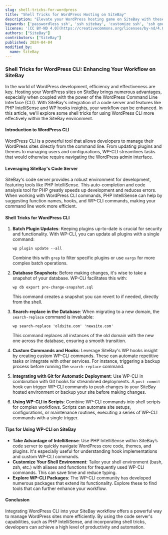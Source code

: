 ```yaml
---
slug: shell-tricks-for-wordpress
title: "Shell Tricks for WordPress Hosting on SiteBay"
description: "Elevate your WordPress hosting game on SiteBay with these essential SSH tricks. Secure and simplify your server management today."
keywords: ['passwordless ssh', 'ssh sitebay', 'customize ssh', 'ssh google authenticator', 'ssh logs']
license: '[CC BY-ND 4.0](https://creativecommons.org/licenses/by-nd/4.0)'
authors: ["SiteBay"]
contributors: ["SiteBay"]
published: 2024-04-04
modified_by:
  name: SiteBay
---
```


### Shell Tricks for WordPress CLI: Enhancing Your Workflow on SiteBay

In the world of WordPress development, efficiency and effectiveness are key. Hosting your WordPress sites on SiteBay brings numerous advantages, especially when coupled with the power of the WordPress Command Line Interface (CLI). With SiteBay's integration of a code server and features like PHP IntelliSense and WP hooks insights, your workflow can be enhanced. In this article, we'll explore some shell tricks for using WordPress CLI more effectively within the SiteBay environment.

#### Introduction to WordPress CLI

WordPress CLI is a powerful tool that allows developers to manage their WordPress sites directly from the command line. From updating plugins and themes to managing users and configurations, WP-CLI streamlines tasks that would otherwise require navigating the WordPress admin interface.

#### Leveraging SiteBay's Code Server

SiteBay's code server provides a robust environment for development, featuring tools like PHP IntelliSense. This auto-completion and code analysis tool for PHP greatly speeds up development and reduces errors. When working with WordPress CLI commands, PHP IntelliSense can help by suggesting function names, hooks, and WP-CLI commands, making your command line work more efficient.

#### Shell Tricks for WordPress CLI

1. **Batch Plugin Updates**: Keeping plugins up-to-date is crucial for security and functionality. With WP-CLI, you can update all plugins with a single command:

   ```shell
   wp plugin update --all
   ```

   Combine this with `grep` to filter specific plugins or use `xargs` for more complex batch operations.

2. **Database Snapshots**: Before making changes, it's wise to take a snapshot of your database. WP-CLI facilitates this with:

   ```shell
   wp db export pre-change-snapshot.sql
   ```

   This command creates a snapshot you can revert to if needed, directly from the shell.

3. **Search-replace in the Database**: When migrating to a new domain, the `search-replace` command is invaluable:

   ```shell
   wp search-replace 'oldsite.com' 'newsite.com'
   ```

   This command replaces all instances of the old domain with the new one across the database, ensuring a smooth transition.

4. **Custom Commands and Hooks**: Leverage SiteBay's WP hooks insight by creating custom WP-CLI commands. These can automate repetitive tasks or integrate with other services. For instance, triggering a backup process before running the `search-replace` command.

5. **Integrating with Git for Automatic Deployment**: Use WP-CLI in combination with Git hooks for streamlined deployments. A `post-commit` hook can trigger WP-CLI commands to push changes to your SiteBay hosted environment or backup your site before making changes.

6. **Using WP-CLI in Scripts**: Combine WP-CLI commands into shell scripts for complex workflows. Scripts can automate site setups, configurations, or maintenance routines, executing a series of WP-CLI commands with a single trigger.

#### Tips for Using WP-CLI on SiteBay

- **Take Advantage of IntelliSense**: Use PHP IntelliSense within SiteBay’s code server to quickly navigate WordPress core code, themes, and plugins. It's especially useful for understanding hook implementations and custom WP-CLI commands.
- **Customize Your Shell Environment**: Tailor your shell environment (bash, zsh, etc.) with aliases and functions for frequently used WP-CLI commands. This can save time and reduce typing.
- **Explore WP-CLI Packages**: The WP-CLI community has developed numerous packages that extend its functionality. Explore these to find tools that can further enhance your workflow.

#### Conclusion

Integrating WordPress CLI into your SiteBay workflow offers a powerful way to manage WordPress sites more efficiently. By using the code server's capabilities, such as PHP IntelliSense, and incorporating shell tricks, developers can achieve a high level of productivity and automation. 